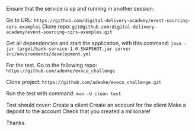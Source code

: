 Ensure that the service is up and running in another session:

Go to URL:
`https://github.com/digital-delivery-academy/event-sourcing-cqrs-examples`
Clone repo:
`git@github.com:digital-delivery-academy/event-sourcing-cqrs-examples.git`

Get all dependencies and start the application, with this command:
`java -jar target/bank-service-1.0-SNAPSHOT.jar server src/environments/development.yml`

For the test. Go to the following repo:
`https://github.com/adeoke/evoco_challenge`

Clone project:
`https://github.com/adeoke/evoco_challenge.git`

Run the test with command:
`mvn -U clean test`

Test should cover:
Create a client
Create an account for the client
Make a deposit to the account
Check that you created a millionare!

Thanks.
